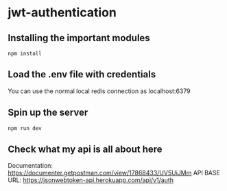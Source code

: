 # jwt-authentication
## Installing the important modules
`npm install`
## Load the .env file with credentials
You can use the normal local redis connection as localhost:6379 
## Spin up the server
`npm run dev`
## Check what my api is all about here
Documentation: https://documenter.getpostman.com/view/17868433/UV5UiJMm
API BASE URL: https://jsonwebtoken-api.herokuapp.com/api/v1/auth

